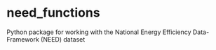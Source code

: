# need_functions
Python package for working with the National Energy Efficiency Data-Framework (NEED) dataset
